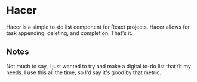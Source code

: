 # Hacer
Hacer is a simple to-do list component for React projects. Hacer allows for task appending, deleting, and completion. That's it.

## Notes
Not much to say, I just wanted to try and make a digital to-do list that fit my needs. I use this all the time, so I'd say it's good by that metric.
